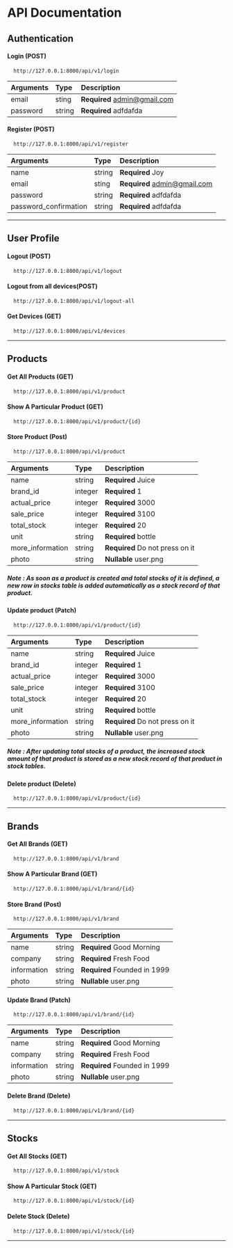 # API Documentation
## Authentication
#### Login (POST)

```http
  http://127.0.0.1:8000/api/v1/login
```

| Arguments | Type   | Description                  |
| :-------- | :----- | :--------------------------- |
| email     | sting  | **Required** admin@gmail.com |
| password  | string | **Required** adfdafda        |

#### Register (POST)

```http
  http://127.0.0.1:8000/api/v1/register
```

| Arguments             | Type   | Description                  |
| :-------------------- | :----- | :--------------------------- |
| name                  | string | **Required** Joy             |
| email                 | sting  | **Required** admin@gmail.com |
| password              | string | **Required** adfdafda        |
| password_confirmation | string | **Required** adfdafda        |

---
## User Profile

#### Logout (POST)

```http
  http://127.0.0.1:8000/api/v1/logout
```

#### Logout from all devices(POST)

```http
  http://127.0.0.1:8000/api/v1/logout-all
```

#### Get Devices (GET)

```http
  http://127.0.0.1:8000/api/v1/devices
```
---
## Products

#### Get All Products (GET)

```http
  http://127.0.0.1:8000/api/v1/product
```


#### Show A Particular Product (GET)

```http
  http://127.0.0.1:8000/api/v1/product/{id}
```

#### Store Product (Post)

```http
  http://127.0.0.1:8000/api/v1/product
```

| Arguments        | Type    | Description                     |
| :-----------     | :------ | :-----------------------------  |
| name             | string  | **Required** Juice              |
| brand_id         | integer | **Required** 1                  |
| actual_price     | integer | **Required** 3000               |
| sale_price       | integer | **Required** 3100               |
| total_stock      | integer | **Required** 20                 |
| unit             | string  | **Required** bottle             |
| more_information | string  | **Required** Do not press on it |
| photo            | string  | **Nullable** user.png           |

##### Note : As soon as a product is created and total stocks of it is defined, a new row in stocks table is added automatically as a stock record of that product.

#### Update product (Patch)

```http
  http://127.0.0.1:8000/api/v1/product/{id}
```

| Arguments        | Type    | Description                     |
| :-----------     | :------ | :-----------------------------  |
| name             | string  | **Required** Juice              |
| brand_id         | integer | **Required** 1                  |
| actual_price     | integer | **Required** 3000               |
| sale_price       | integer | **Required** 3100               |
| total_stock      | integer | **Required** 20                 |
| unit             | string  | **Required** bottle             |
| more_information | string  | **Required** Do not press on it |
| photo            | string  | **Nullable** user.png           |

##### Note : After updating total stocks of a product, the increased stock amount of that product is stored as a new stock record of that product in stock tables.

#### Delete product (Delete)

```http
  http://127.0.0.1:8000/api/v1/product/{id}
```

---

## Brands

#### Get All Brands (GET)

```http
  http://127.0.0.1:8000/api/v1/brand
```


#### Show A Particular Brand (GET)

```http
  http://127.0.0.1:8000/api/v1/brand/{id}
```

#### Store Brand (Post)

```http
  http://127.0.0.1:8000/api/v1/brand
```

| Arguments        | Type    | Description                     |
| :-----------     | :------ | :-----------------------------  |
| name             | string  | **Required** Good Morning       |
| company          | string  | **Required** Fresh Food         |
| information      | string  | **Required** Founded in 1999    |
| photo            | string  | **Nullable** user.png           |

#### Update Brand (Patch)

```http
  http://127.0.0.1:8000/api/v1/brand/{id}
```

| Arguments        | Type    | Description                     |
| :-----------     | :------ | :-----------------------------  |
| name             | string  | **Required** Good Morning       |
| company          | string  | **Required** Fresh Food         |
| information      | string  | **Required** Founded in 1999    |
| photo            | string  | **Nullable** user.png           |


#### Delete Brand (Delete)

```http
  http://127.0.0.1:8000/api/v1/brand/{id}
```

---

## Stocks

#### Get All Stocks (GET)

```http
  http://127.0.0.1:8000/api/v1/stock
```


#### Show A Particular Stock (GET)

```http
  http://127.0.0.1:8000/api/v1/stock/{id}
```

#### Delete Stock (Delete)

```http
  http://127.0.0.1:8000/api/v1/stock/{id}
```

---


